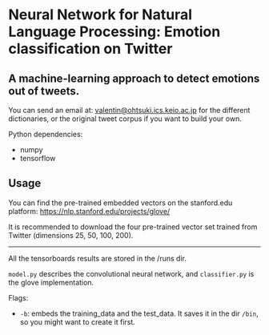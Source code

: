 # Neural Network for Natural Language Processing: Emotion classification on Twitter
## A machine-learning approach to detect emotions out of tweets.

You can send an email at: valentin@ohtsuki.ics.keio.ac.jp for the different dictionaries, or the original tweet corpus if you want to build your own.

Python dependencies:

- numpy
- tensorflow

## Usage

You can find the pre-trained embedded vectors on the stanford.edu platform: https://nlp.stanford.edu/projects/glove/

It is recommended to download the four pre-trained vector set trained from Twitter (dimensions 25, 50, 100, 200).

----------

All the tensorboards results are stored in the /runs dir.

`model.py` describes the convolutional neural network, and `classifier.py` is the glove implementation.

Flags:

- `-b`: embeds the training_data and the test_data. It saves it in the dir `/bin`, so you might want to create it first.
